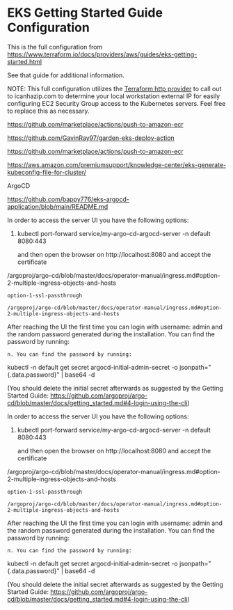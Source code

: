 # EKS Getting Started Guide Configuration

This is the full configuration from https://www.terraform.io/docs/providers/aws/guides/eks-getting-started.html

See that guide for additional information.

NOTE: This full configuration utilizes the [Terraform http provider](https://www.terraform.io/docs/providers/http/index.html) to call out to icanhazip.com to determine your local workstation external IP for easily configuring EC2 Security Group access to the Kubernetes servers. Feel free to replace this as necessary.

https://github.com/marketplace/actions/push-to-amazon-ecr

https://github.com/GavinRay97/garden-eks-deploy-action

https://github.com/marketplace/actions/push-to-amazon-ecr



https://aws.amazon.com/premiumsupport/knowledge-center/eks-generate-kubeconfig-file-for-cluster/


ArgoCD

https://github.com/bappy776/eks-argocd-application/blob/main/README.md



In order to access the server UI you have the following options:

1. kubectl port-forward service/my-argo-cd-argocd-server -n default 8080:443

   and then open the browser on http://localhost:8080 and accept the certificate

/argoproj/argo-cd/blob/master/docs/operator-manual/ingress.md#option-2-multiple-ingress-objects-and-hosts

    option-1-ssl-passthrough

    /argoproj/argo-cd/blob/master/docs/operator-manual/ingress.md#option-2-multiple-ingress-objects-and-hosts

After reaching the UI the first time you can login with username: admin and the random password generated during the installation. You can find the password by running:

    n. You can find the password by running:

kubectl -n default get secret argocd-initial-admin-secret -o jsonpath="{.data.password}" | base64 -d

(You should delete the initial secret afterwards as suggested by the Getting Started Guide: https://github.com/argoproj/argo-cd/blob/master/docs/getting_started.md#4-login-using-the-cli)



In order to access the server UI you have the following options:

1. kubectl port-forward service/my-argo-cd-argocd-server -n default 8080:443

   and then open the browser on http://localhost:8080 and accept the certificate

/argoproj/argo-cd/blob/master/docs/operator-manual/ingress.md#option-2-multiple-ingress-objects-and-hosts

    option-1-ssl-passthrough

    /argoproj/argo-cd/blob/master/docs/operator-manual/ingress.md#option-2-multiple-ingress-objects-and-hosts

After reaching the UI the first time you can login with username: admin and the random password generated during the installation. You can find the password by running:

    n. You can find the password by running:

kubectl -n default get secret argocd-initial-admin-secret -o jsonpath="{.data.password}" | base64 -d

(You should delete the initial secret afterwards as suggested by the Getting Started Guide: https://github.com/argoproj/argo-cd/blob/master/docs/getting_started.md#4-login-using-the-cli)

